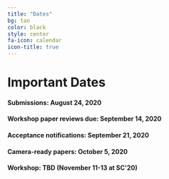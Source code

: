 ```yaml
---
title: "Dates"
bg: tan
color: black
style: center
fa-icon: calendar
icon-title: true
---
```


# Important Dates

#### Submissions: **August 24, 2020**
#### Workshop paper reviews due: **September 14, 2020**

#### Acceptance notifications: **September 21, 2020**

#### Camera-ready papers: **October 5, 2020**

#### Workshop: **TBD (November 11-13 at SC'20)**
